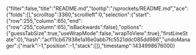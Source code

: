 {"filter":false,"title":"README.md","tooltip":"/sprockets/README.md","ace":{"folds":[],"scrolltop":3360,"scrollleft":0,"selection":{"start":{"row":255,"column":65},"end":{"row":255,"column":65},"isBackwards":false},"options":{"guessTabSize":true,"useWrapMode":false,"wrapToView":true},"firstLineState":0},"hash":"acf11cb67938e1a16e0abb7fc5521ddc085dd986","undoManager":{"mark":-1,"position":-1,"stack":[]},"timestamp":1434998676000}